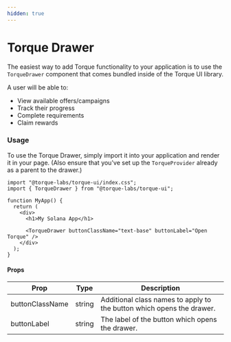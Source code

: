 ```yaml
---
hidden: true
---
```


# Torque Drawer

The easiest way to add Torque functionality to your application is to use the `TorqueDrawer` component that comes bundled inside of the Torque UI library.

A user will be able to:

* View available offers/campaigns
* Track their progress
* Complete requirements
* Claim rewards

### Usage

To use the Torque Drawer, simply import it into your application and render it in your page. (Also ensure that you've set up the `TorqueProvider` already as a parent to the drawer.)

```tsx
import "@torque-labs/torque-ui/index.css";
import { TorqueDrawer } from "@torque-labs/torque-ui";

function MyApp() {
  return (
    <div>
      <h1>My Solana App</h1>

      <TorqueDrawer buttonClassName="text-base" buttonLabel="Open Torque" />
    </div>
  );
}
```

#### Props

| Prop            | Type   | Description                                                           |
| --------------- | ------ | --------------------------------------------------------------------- |
| buttonClassName | string | Additional class names to apply to the button which opens the drawer. |
| buttonLabel     | string | The label of the button which opens the drawer.                       |
